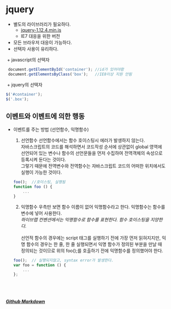 # jquery
+ 별도의 라이브러리가 필요하다.
  + [jquery-1.12.4.min.js](https://vlueviolet.github.io/study/js/libs/jquery-1.12.4.min.js)
  + IE7 대응을 위한 버전
+ 모든 브라우저 대응이 가능하다.
+ 선택자 사용이 유리하다.

  + javascript의 선택자
  ```javascript
  document.getElementById('container');	//id가 있어야함
  document.getElementsByClass('box');	//IE8이상 지원 안됨
  ```
  + jquery의 선택자
  ```javascript
  $('#container');
  $('.box');
  ```
  
## 이벤트와 이벤트에 의한 행동
+ 이벤트를 주는 방법 (선언함수, 익명함수)
	1. 선언함수
	선언함수에서는 함수 호이스팅시 에러가 발생하지 않는다.<br>자바스크립트의 코드를 해석하면서 코드작성 순서에 상관없이 global 영역에 선언되어 있는 변수나 함수의 선언문들을 먼저 수집하여 전역객체의 속성으로 등록시켜 둔다는 것이다.<br>그렇기 때문에 전역변수와 전역함수는 자바스크립트 코드의 어떠한 위치에서도 실행이 가능한 것이다.
	
	```javascript
	foo();	//호이스팅, 실행됨
	function foo () {
		...
	}
	```
	
	2. 익명함수
	우측만 보면 함수 이름이 없어 익명함수라고 한다. 익명함수는 함수를 변수에 넣어 사용한다.<br>
	*하이브랩 컨벤션에서는 익명함수로 함수를 표현한다. 함수 호이스팅을 지양한다.*<br><br>
	선언적 함수의 경우에는 script 태그를 실행하기 전에 가장 먼저 읽혀지지만, 익명 함수의 경우는 한 줄, 한 줄 실행되면서 익명 함수가 정의된 부분을 만날 때 정의되는 것이므로 위의 foo();를 호출하기 전에 익명함수를 정의했어야 한다.
	```javascript
	foo();	// 실행되지않고, syntax error가 발생한다.
	var foo = function () {
		...
	};
	```

<br><br>
##### [Github Markdown](https://guides.github.com/features/mastering-markdown/)
